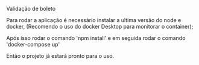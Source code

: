 Validação de boleto

Para rodar a aplicação é necessário instalar a ultima versão do node e docker, (Recomendo o uso do docker Desktop para monitorar o container);

Após isso rodar o comando 'npm install' e em seguida rodar o comando 'docker-compose up'

Então o projeto já estará pronto para o uso.
